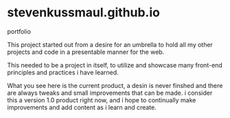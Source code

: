 # stevenkussmaul.github.io
portfolio

This project started out from a desire for an umbrella to hold all my other projects and code in a presentable manner for the web.  

This needed to be a project in itself, to utilize and showcase many front-end principles and practices i have learned.  

What you see here is the current product, a desin is never finshed and there are always tweaks and small improvements that can be made.  i consider this a version 1.0 product right now, and i hope to continually make improvements and add content as i learn and create.  
